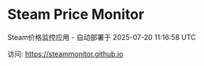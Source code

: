 # Steam Price Monitor

Steam价格监控应用 - 自动部署于 2025-07-20 11:16:58 UTC

访问: https://steammonitor.github.io

